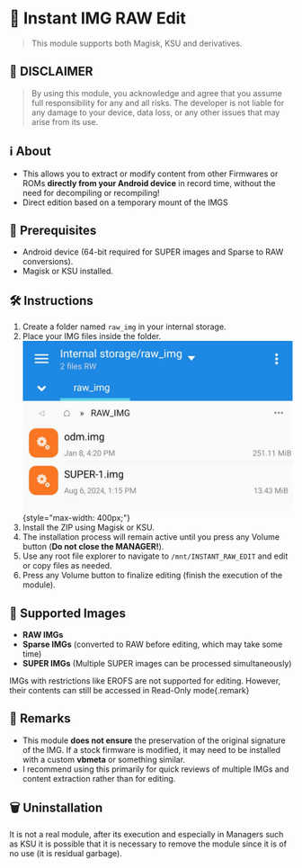 # 🎨 Instant IMG RAW Edit
> This module supports both Magisk, KSU and derivatives.

## 🚨 DISCLAIMER
> By using this module, you acknowledge and agree that you assume full responsibility for any and all risks. The developer is not liable for any damage to your device, data loss, or any other issues that may arise from its use.

## ℹ️ About
- This allows you to extract or modify content from other Firmwares or ROMs **directly from your Android device** in record time, without the need for decompiling or recompiling!
- Direct edition based on a temporary mount of the IMGS

## 🔧 Prerequisites
- Android device (64-bit required for SUPER images and Sparse to RAW conversions).
- Magisk or KSU installed.

## 🛠️ Instructions
1. Create a folder named `raw_img` in your internal storage.
2. Place your IMG files inside the folder.
   ![mylogo](https://raw.githubusercontent.com/BlassGO/LetsGO_request/main/contents/android-projects/launch/devs/Instant_IMG_RAW_Edit/images/path.jpg){style="max-width: 400px;"}
3. Install the ZIP using Magisk or KSU.
4. The installation process will remain active until you press any Volume button (**Do not close the MANAGER!**).
5. Use any root file explorer to navigate to `/mnt/INSTANT_RAW_EDIT` and edit or copy files as needed.
6. Press any Volume button to finalize editing (finish the execution of the module).

## 📝 Supported Images
- **RAW IMGs**
- **Sparse IMGs** (converted to RAW before editing, which may take some time)
- **SUPER IMGs** (Multiple SUPER images can be processed simultaneously)

IMGs with restrictions like EROFS are not supported for editing. However, their contents can still be accessed in Read-Only mode{.remark}

## 📝 Remarks
- This module **does not ensure** the preservation of the original signature of the IMG. If a stock firmware is modified, it may need to be installed with a custom **vbmeta** or something similar.
- I recommend using this primarily for quick reviews of multiple IMGs and content extraction rather than for editing.

## 🗑️ Uninstallation
It is not a real module, after its execution and especially in Managers such as KSU it is possible that it is necessary to remove the module since it is of no use (it is residual garbage).

